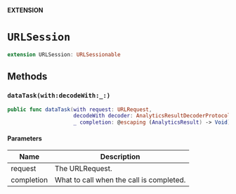 **EXTENSION**

# `URLSession`
```swift
extension URLSession: URLSessionable
```

## Methods
### `dataTask(with:decodeWith:_:)`

```swift
public func dataTask(with request: URLRequest,
                     decodeWith decoder: AnalyticsResultDecoderProtocol,
                     _ completion: @escaping (AnalyticsResult) -> Void) -> URLSessionableDataTask
```

#### Parameters

| Name | Description |
| ---- | ----------- |
| request | The URLRequest. |
| completion | What to call when the call is completed. |